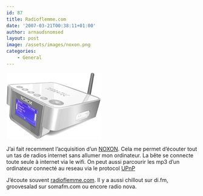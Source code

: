 ```yaml
---
id: 87
title: Radioflemme.com
date: '2007-03-21T00:38:11+01:00'
author: arnaudsnomsed
layout: post
image: /assets/images/noxon.png
categories:
    - General
---
```


![](/assets/images/noxon.png)

J’ai fait recemment l’acquisition d’un [NOXON](http://entertainfr.terratec.net/modules.php?op=modload&name=News&file=article&sid=237). Cela me permet d’écouter tout un tas de radios internet sans allumer mon ordinateur. La bête se connecte toute seule à internet via le wifi. On peut aussi parcourir les mp3 d’un ordinateur connecté au reseau via le protocol [UPnP](http://fr.wikipedia.org/wiki/Universal_Plug_and_Play)

J’écoute souvent [radioflemme.com](http://www.radioflemme.com/iso_album/Telerama_oct_2006.JPG). Il y a aussi chillout sur di.fm, groovesalad sur somafm.com ou encore radio nova.